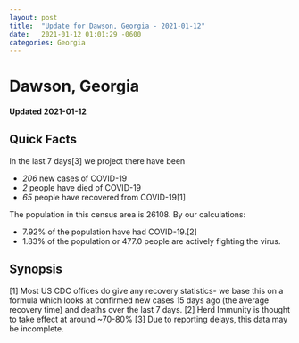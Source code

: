 ```yaml
---
layout: post
title:  "Update for Dawson, Georgia - 2021-01-12"
date:   2021-01-12 01:01:29 -0600
categories: Georgia
---
```


# Dawson, Georgia
#### Updated 2021-01-12

## Quick Facts

In the last 7 days[3] we project there have been
- *206* new cases of COVID-19
- *2* people have died of COVID-19
- *65* people have recovered from COVID-19[1]

The population in this census area is 26108. By our calculations:
- 7.92% of the population have had COVID-19.[2]
- 1.83% of the population or 477.0 people are actively fighting the virus.

## Synopsis




[1] Most US CDC offices do give any recovery statistics- we base this on a formula which looks at confirmed new cases
15 days ago (the average recovery time) and deaths over the last 7 days.
[2] Herd Immunity is thought to take effect at around ~70-80%
[3] Due to reporting delays, this data may be incomplete. 
    